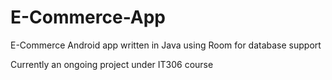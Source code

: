 # E-Commerce-App
E-Commerce Android app written in Java using Room for database support

Currently an ongoing project under IT306 course
